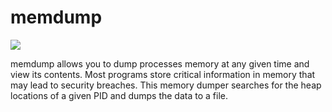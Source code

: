 memdump
=======

<img src="http://i.imgur.com/BWLjwQf.jpg"></img>

memdump allows you to dump processes memory at any given time and view its contents. Most programs store critical information in memory that may lead to security breaches. This memory dumper searches for the heap locations of a given PID and dumps the data to a file.
